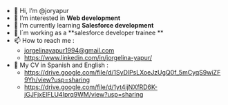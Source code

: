 - 👋 Hi, I’m @joryapur
- 👀 I’m interested in **Web development**
- 🌱 I’m currently learning **Salesforce development**
- 💞️ I´m working as a **salesforce developer trainee **
- 📫 How to reach me :
     - jorgelinayapur1994@gmail.com
     - https://www.linkedin.com/in/jorgelina-yapur/
- 📄 My CV in Spanish and English :
     - https://drive.google.com/file/d/1SyDlPsLXoeJzUgQ0f_5mCyqS9wiZF9Yh/view?usp=sharing
     - https://drive.google.com/file/d/1yt4ijNXfRD6K-jGJFjxElFLU4Iprq9WM/view?usp=sharing

<!---
joryapur/joryapur is a ✨ special ✨ repository because its `README.md` (this file) appears on your GitHub profile.
You can click the Preview link to take a look at your changes.
--->
